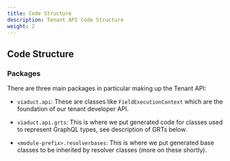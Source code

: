 ```yaml
---
title: Code Structure
description: Tenant API Code Structure
weight: 2
---
```


## Code Structure

### Packages

There are three main packages in particular making up the Tenant API:

* `viaduct.api`: These are classes like `FieldExecutionContext` which are the foundation of our tenant developer API.

* `viaduct.api.grts`: This is where we put generated code for classes used to represent GraphQL types, see description of GRTs below.

* `<module-prefix>.resolverbases`: This is where we put generated base classes to be inherited by resolver classes (more on these shortly).
